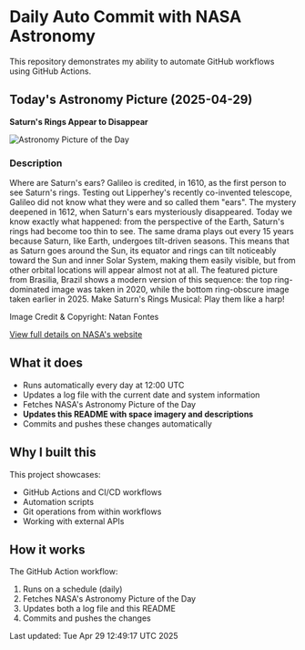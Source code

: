# Daily Auto Commit with NASA Astronomy
This repository demonstrates my ability to automate GitHub workflows using GitHub Actions.

## Today's Astronomy Picture (2025-04-29)
**Saturn's Rings Appear to Disappear**

![Astronomy Picture of the Day](https://apod.nasa.gov/apod/image/2504/SaturnSeasons_Fontes_960.jpg)

### Description
Where are Saturn's ears? Galileo is credited, in 1610, as the first person to see Saturn's rings. Testing out Lipperhey's recently co-invented telescope, Galileo did not know what they were and so called them "ears".  The mystery deepened in 1612, when Saturn's ears mysteriously disappeared. Today we know exactly what happened: from the perspective of the Earth, Saturn's rings had become too thin to see.  The same drama plays out every 15 years because Saturn, like Earth, undergoes tilt-driven seasons. This means that as Saturn goes around the Sun, its equator and rings can tilt noticeably toward the Sun and inner Solar System, making them easily visible, but from other orbital locations will appear almost not at all.  The featured picture from Brasilia, Brazil shows a modern version of this sequence: the top ring-dominated image was taken in 2020, while the bottom ring-obscure image taken earlier in 2025.   Make Saturn's Rings Musical: Play them like a harp!

Image Credit & Copyright: 
Natan Fontes

[View full details on NASA's website](https://apod.nasa.gov/apod/astropix.html)

## What it does
- Runs automatically every day at 12:00 UTC
- Updates a log file with the current date and system information
- Fetches NASA's Astronomy Picture of the Day
- **Updates this README with space imagery and descriptions**
- Commits and pushes these changes automatically

## Why I built this
This project showcases:
- GitHub Actions and CI/CD workflows
- Automation scripts
- Git operations from within workflows
- Working with external APIs

## How it works
The GitHub Action workflow:
1. Runs on a schedule (daily)
2. Fetches NASA's Astronomy Picture of the Day
3. Updates both a log file and this README
4. Commits and pushes the changes

Last updated: Tue Apr 29 12:49:17 UTC 2025
